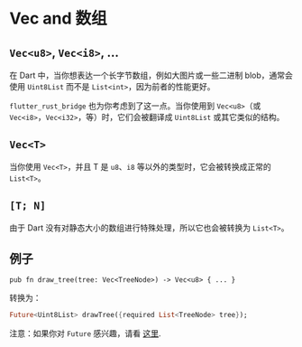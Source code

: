 # Vec and 数组

## `Vec<u8>`, `Vec<i8>`, ...

在 Dart 中，当你想表达一个长字节数组，例如大图片或一些二进制 blob，通常会使用 `Uint8List` 而不是
`List<int>`，因为前者的性能更好。

`flutter_rust_bridge` 也为你考虑到了这一点。当你使用到 `Vec<u8>`（或
`Vec<i8>`，`Vec<i32>`，等）时，它们会被翻译成 `Uint8List` 或其它类似的结构。

## `Vec<T>`

当你使用 `Vec<T>`，并且 T 是 `u8`、`i8` 等以外的类型时，它会被转换成正常的 `List<T>`。

## `[T; N]`

由于 Dart 没有对静态大小的数组进行特殊处理，所以它也会被转换为 `List<T>`。

## 例子

```rust,noplayground
pub fn draw_tree(tree: Vec<TreeNode>) -> Vec<u8> { ... }
```

转换为：

```Dart
Future<Uint8List> drawTree({required List<TreeNode> tree});
```

注意：如果你对 `Future` 感兴趣，请看 [这里](async_dart.md).
